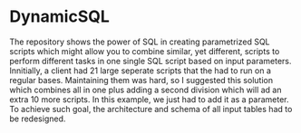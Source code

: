 # DynamicSQL
The repository shows the power of SQL in creating parametrized SQL scripts which might allow you to combine similar, yet different, scripts to perform different tasks in one single SQL script based on input parameters. Innitially, a client had 21 large seperate scripts that the had to run on a regular bases. Maintaining them was hard, so I suggested this solution which combines all in one plus adding a second division which will ad an extra 10 more scripts. In this example, we just had to add it as a parameter. To achieve such goal, the architecture and schema of all input tables had to be redesigned.
